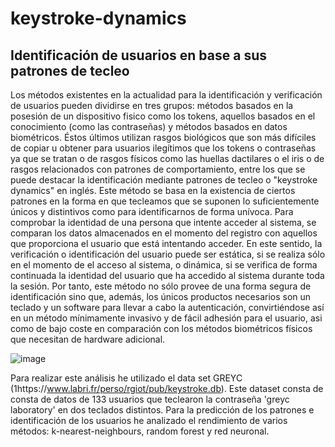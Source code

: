 # keystroke-dynamics 
## Identificación de usuarios en base a sus patrones de tecleo
Los métodos existentes en la actualidad para la identificación y verificación de usuarios pueden dividirse en tres grupos: métodos basados en la posesión de un dispositivo fisico como los tokens, aquellos basados en el conocimiento (como las contraseñas) y métodos basados
en datos biométricos. Éstos últimos utilizan rasgos biológicos que son más difíciles de copiar
u obtener para usuarios ilegítimos que los tokens o contraseñas ya que se tratan o de rasgos físicos
como las huellas dactilares o el iris o de rasgos relacionados con patrones de comportamiento,
entre los que se puede destacar la identificación mediante patrones de tecleo o "keystroke dynamics" en inglés. Este método se basa en la existencia de ciertos patrones
en la forma en que tecleamos que se suponen lo suficientemente únicos y distintivos como para
identificarnos de forma unívoca. Para comprobar la identidad de una persona que intente acceder
al sistema, se comparan los datos almacenados en el momento del registro con aquellos que proporciona
el usuario que está intentando acceder. En este sentido, la verificación o identificación del usuario 
puede ser estática, si se realiza sólo en el momento de el acceso al sistema, o dinámica,
si se verifica de forma continuada la identidad del usuario que ha accedido al sistema durante
toda la sesión. Por tanto, este método no sólo provee de una forma segura de identificación sino
que, además, los únicos productos necesarios son un teclado y un software para llevar a cabo la
autenticación, convirtiéndose así en un método mínimamente invasivo y de fácil adhesión para el
usuario, asi como de bajo coste en comparación con los métodos biométricos físicos que necesitan
de hardware adicional.

![image](https://user-images.githubusercontent.com/57218498/105896415-0d626a80-6017-11eb-96b0-44a10bd1d6bb.png)


Para realizar este análisis he utilizado el data set GREYC (1https://www.labri.fr/perso/rgiot/pub/keystroke.db).
Este dataset consta de consta de datos de 133 usuarios que teclearon la contraseña 'greyc laboratory'
en dos teclados distintos. Para la predicción de los patrones e identificación de los usuarios he analizado el rendimiento de varios métodos: k-nearest-neighbours, random forest y red neuronal.
